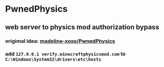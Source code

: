 # PwnedPhysics

## web server to physics mod authorization bypass

### origimal idea: [madeline-xoxo/PwnedPhysics](https://github.com/madeline-xoxo/PwnedPhysics)

### add `127.0.0.1 verify.minecraftphysicsmod.com` to `C:\Windows\System32\drivers\etc\hosts`

